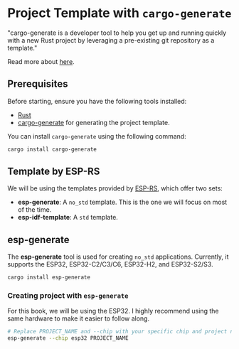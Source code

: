 # Project Template with `cargo-generate`

"cargo-generate is a developer tool to help you get up and running quickly with a new Rust project by leveraging a pre-existing git repository as a template."

Read more about [here](https://github.com/cargo-generate/cargo-generate).
 
## Prerequisites

Before starting, ensure you have the following tools installed:

- [Rust](https://www.rust-lang.org/tools/install)
- [cargo-generate](https://github.com/cargo-generate/cargo-generate) for generating the project template.

You can install `cargo-generate` using the following command:
```sh
cargo install cargo-generate
```

## Template by ESP-RS
We will be using the templates provided by [ESP-RS](https://docs.esp-rs.org/book/writing-your-own-application/generate-project/index.html#esp-generate), which offer two sets:  
- **esp-generate**: A `no_std` template. This is the one we will focus on most of the time.  
- **esp-idf-template**: A `std` template.

## esp-generate
The **esp-generate** tool is used for creating `no_std` applications. Currently, it supports the ESP32, ESP32-C2/C3/C6, ESP32-H2, and ESP32-S2/S3. 

```sh
cargo install esp-generate
```


### Creating project with `esp-generate`
For this book, we will be using the ESP32. I highly recommend using the same hardware to make it easier to follow along.

```sh
# Replace PROJECT_NAME and --chip with your specific chip and project name.
esp-generate --chip esp32 PROJECT_NAME
```
